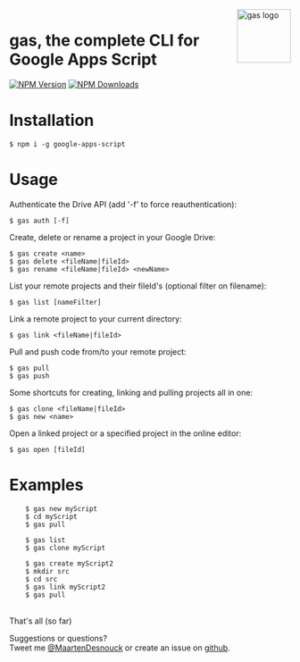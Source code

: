 <img src="https://raw.githubusercontent.com/MaartenDesnouck/google-apps-script/master/images/logo/gas-logo.png" alt="gas logo" title="gas" align="right" height="96" width="96"/>

# gas, the complete CLI for Google Apps Script

[![NPM Version](http://img.shields.io/npm/v/google-apps-script.svg?style=flat)](https://www.npmjs.org/package/google-apps-script) [![NPM Downloads](https://img.shields.io/npm/dt/google-apps-script.svg?style=flat)](https://www.npmjs.org/package/google-apps-script)

# Installation

```
$ npm i -g google-apps-script
```

# Usage

  Authenticate the Drive API (add '-f' to force reauthentication):
```
$ gas auth [-f]
```

  Create, delete or rename a project in your Google Drive:
```
$ gas create <name>
$ gas delete <fileName|fileId>
$ gas rename <fileName|fileId> <newName>
```  

  List your remote projects and their fileId's (optional filter on filename):
```
$ gas list [nameFilter]
```

  Link a remote project to your current directory:
```
$ gas link <fileName|fileId>
```

  Pull and push code from/to your remote project:
```
$ gas pull
$ gas push
```

  Some shortcuts for creating, linking and pulling projects all in one:

```
$ gas clone <fileName|fileId>
$ gas new <name>
```

Open a linked project or a specified project in the online editor:

  ```
$ gas open [fileId]
  ```

# Examples
```
    $ gas new myScript
    $ cd myScript
    $ gas pull
```
```   
    $ gas list
    $ gas clone myScript
```
```
    $ gas create myScript2
    $ mkdir src
    $ cd src
    $ gas link myScript2
    $ gas pull
```

<br>
That's all (so far)

Suggestions or questions?   
Tweet me [@MaartenDesnouck](https://twitter.com/MaartenDesnouck) or
create an issue on [github](https://github.com/MaartenDesnouck/google-apps-script/issues/new).
